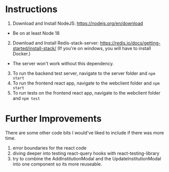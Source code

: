 # Instructions

1. Download and Install NodeJS: https://nodejs.org/en/download

- Be on at least Node 18

2. Download and Install Redis-stack-server: https://redis.io/docs/getting-started/install-stack/
   (If you're on windows, you will have to install Docker.)

- The server won't work without this dependency.

3. To run the backend test server, navigate to the server folder and `npm start`
4. To run the frontend react app, navigate to the webclient folder and `npm start`
5. To run tests on the frontend react app, navigate to the webclient folder and `npm test`

# Further Improvements

There are some other code bits I would've liked to include if there was more time.

1. error boundaries for the react code
2. diving deeper into testing react-query hooks with react-testing-library
3. try to combine the AddInstitutionModal and the UpdateInstitutionModal into one component so its more reuseable.
